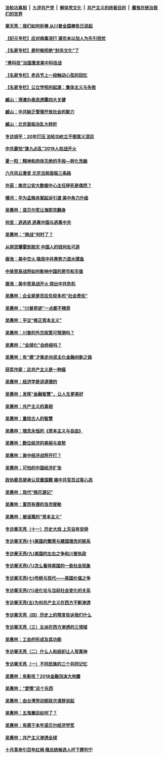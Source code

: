 

####  [法轮功真相](../../../../basic/blob/master/README.md?t=07032102) &nbsp;|&nbsp; [九评共产党](../../../../9ping.md/blob/master/README.md?t=07032102) &nbsp;|&nbsp; [解体党文化](../../../../jtdwh.md/blob/master/README.md?t=07032102)  &nbsp;|&nbsp; [共产主义的终极目的](../../../../gczydzjmd.md/blob/master/README.md?t=07032102) &nbsp;|&nbsp; [魔鬼在统治我们的世界](../../../../mgztzwmdsj.md/blob/master/README.md?t=07032102) 

#### [章天亮：我们如何祈祷 从川普全国祷告日说起](../pages/nsc423/n11944627.md?t=07032102) 

#### [【纪元专栏】应对病毒流行 渥京未以加人为先引担忧](../pages/nsc423/n11875714.md?t=07032102) 

#### [【名家专栏】是时候拒绝“封杀文化”了](../pages/nsc423/n11814093.md?t=07032102) 

#### [“黑科技”治国激发美中科技战](../pages/nsc423/n11638056.md?t=07032102) 

#### [【名家专栏】老兵节上一段触动心弦的回忆](../pages/nsc423/n11646016.md?t=07032102) 

#### [【名家专栏】公立学校的起源：集体主义与失败](../pages/nsc423/n11601833.md?t=07032102) 

#### [臧山：港澳办表态透露四大关键](../pages/nsc423/n11421628.md?t=07032102) 

#### [臧山：中共缺乏管理开放社会的能力](../pages/nsc423/n11407457.md?t=07032102) 

#### [臧山：北京面临治乱大转折](../pages/nsc423/n11406895.md?t=07032102) 

#### [专访胡平：20年打压 法轮功屹立不倒意义深远](../pages/nsc423/n11398800.md?t=07032102) 

#### [中共最怕“逢九必乱”2019人权战开火](../pages/nsc423/n11385248.md?t=07032102) 

#### [夏一阳：精神和肉体灭绝的手段—转化洗脑](../pages/nsc423/n11368250.md?t=07032102) 

#### [六月风云激变 北京当局面临三条路](../pages/nsc423/n11313668.md?t=07032102) 

#### [许茹：南京公安大数据中心主任猝死是偶然？](../pages/nsc423/n11064744.md?t=07032102) 

#### [横河：华为孟晚舟案起诉引渡 美中角力升级](../pages/nsc423/n11027230.md?t=07032102) 

#### [吴惠林：诺贝尔奖让海耶克翻身](../pages/nsc423/n10890049.md?t=07032102) 

#### [何坚：逃逃逃 逃离中国与逃离中共](../pages/nsc423/n10592891.md?t=07032102) 

#### [吴惠林：“商战”何时了？](../pages/nsc423/n10573558.md?t=07032102) 

#### [从网贷爆雷到股灾 中国人的钱何处可逃](../pages/nsc423/n10572800.md?t=07032102) 

#### [唐浩：美中交火 隐现中共黑势力混水摸鱼](../pages/nsc423/n10544040.md?t=07032102) 

#### [中美贸易战将如何影响中国的房市和币值](../pages/nsc423/n10543697.md?t=07032102) 

#### [唐浩：美中贸易战开火 烧出中共危机](../pages/nsc423/n10540126.md?t=07032102) 

#### [吴惠林：企业家是否应负较多的“社会责任”](../pages/nsc423/n10535022.md?t=07032102) 

#### [吴惠林：“川普奇迹”一点都不稀奇](../pages/nsc423/n10512808.md?t=07032102) 

#### [吴惠林：平议“修正资本主义”](../pages/nsc423/n10495724.md?t=07032102) 

#### [吴惠林：川普的外交政策可预测吗？](../pages/nsc423/n10462387.md?t=07032102) 

#### [吴惠林：“全球化”会终结吗？](../pages/nsc423/n10452838.md?t=07032102) 

#### [吴惠林：有“德”才能走向民主化金融创新之路](../pages/nsc423/n10432292.md?t=07032102) 

#### [获奖作家：这共产主义是一种癌](../pages/nsc423/n10431541.md?t=07032102) 

#### [吴惠林：经济学是讲道德的](../pages/nsc423/n10398014.md?t=07032102) 

#### [吴惠林：发挥“金融智慧”，让人生更美好](../pages/nsc423/n10375019.md?t=07032102) 

#### [吴惠林：共产主义的真相](../pages/nsc423/n10351394.md?t=07032102) 

#### [吴惠林：重拾古人的智慧](../pages/nsc423/n10337691.md?t=07032102) 

#### [吴惠林：理念永恒的《资本主义与自由》](../pages/nsc423/n10316274.md?t=07032102) 

#### [吴惠林：数位经济的美丽与哀愁](../pages/nsc423/n10292946.md?t=07032102) 

#### [吴惠林：美中经济战将开打？](../pages/nsc423/n10258825.md?t=07032102) 

#### [吴惠林：可怕的中国经济扩张](../pages/nsc423/n10219147.md?t=07032102) 

#### [政协委员提承认双重国籍 揭中共官员过客心态](../pages/nsc423/n10208809.md?t=07032102) 

#### [吴惠林：现代“桃花源记”](../pages/nsc423/n10185234.md?t=07032102) 

#### [吴惠林：富而有德的洛克斐勒](../pages/nsc423/n10142264.md?t=07032102) 

#### [吴惠林：被诬蔑的“资本主义”](../pages/nsc423/n10124816.md?t=07032102) 

#### [专访章天亮（十一）历史大戏 上天自有安排](../pages/nsc423/n10094905.md?t=07032102) 

#### [专访章天亮(十)美国的繁荣与建国理念的联系](../pages/nsc423/n10094899.md?t=07032102) 

#### [专访章天亮(九)美国的左右之争和川普执政](../pages/nsc423/n10094889.md?t=07032102) 

#### [专访章天亮(八)怎么看待美国的一些社会现象](../pages/nsc423/n10094857.md?t=07032102) 

#### [专访章天亮(七)传统与现代——美国价值之争](../pages/nsc423/n10093140.md?t=07032102) 

#### [专访章天亮(六)进化论与当前社会变化的关系](../pages/nsc423/n10092036.md?t=07032102) 

#### [专访章天亮(五)为何共产主义在西方不断渗透](../pages/nsc423/n10083620.md?t=07032102) 

#### [专访章天亮（四）历史上的预言告诉我们什么](../pages/nsc423/n10083606.md?t=07032102) 

#### [专访章天亮（三）左派在西方渗透的三领域](../pages/nsc423/n10081115.md?t=07032102) 

#### [吴惠林：工会的形成及其功能](../pages/nsc423/n10080633.md?t=07032102) 

#### [专访章天亮（二）什么人和组织让人背离神](../pages/nsc423/n10076637.md?t=07032102) 

#### [专访章天亮（一）不同民族的三个共同记忆](../pages/nsc423/n10074188.md?t=07032102) 

#### [吴惠林：有影呒？2018金融泡沫大地震](../pages/nsc423/n10040534.md?t=07032102) 

#### [吴惠林：“爱情”这个东西](../pages/nsc423/n10019423.md?t=07032102) 

#### [吴惠林：由台湾劳动部政次请辞说起](../pages/nsc423/n9979679.md?t=07032102) 

#### [吴惠林：五鬼搬运如何了？](../pages/nsc423/n9925338.md?t=07032102) 

#### [吴惠林：有感于本年诺贝尔经济学奖](../pages/nsc423/n9871883.md?t=07032102) 

#### [吴惠林：共产主义渗透全球](../pages/nsc423/n9812748.md?t=07032102) 

#### [十月革命引百年红祸 俄总统候选人吁下葬列宁](../pages/nsc423/n9810182.md?t=07032102) 

